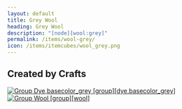 ```yaml
---
layout: default
title: Grey Wool
heading: Grey Wool
description: "[node][wool:grey]"
permalink: /items/wool-grey/
icon: /items/itemcubes/wool_grey.png
---
```



## Created by Crafts

<div class="craft">
    <div>
        <span><a href="{{site.baseurl}}/items/group-dye,basecolor-grey/"><img src="{{site.baseurl}}/assets/img/items/group.png" data-toggle="tooltip" title="Group Dye,basecolor_grey [group][dye,basecolor_grey]"></a></span>
        <span><a href="{{site.baseurl}}/items/group-wool/"><img src="{{site.baseurl}}/assets/img/items/group.png" data-toggle="tooltip" title="Group Wool [group][wool]"></a></span>
        <span></span>
    </div>
    <div>
        <span></span>
        <span></span>
        <span></span>
    </div>
    <div>
        <span></span>
        <span></span>
        <span></span>
    </div>
</div>
